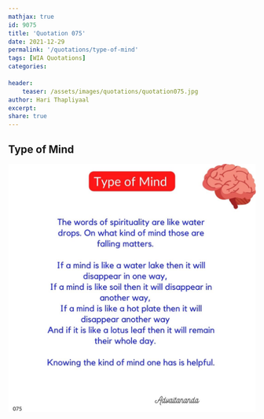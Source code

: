 ```yaml
---
mathjax: true
id: 9075
title: 'Quotation 075'
date: 2021-12-29
permalink: '/quotations/type-of-mind'
tags: [WIA Quotations] 
categories: 

header:
    teaser: /assets/images/quotations/quotation075.jpg
author: Hari Thapliyaal 
excerpt:
share: true 
---
```


## Type of Mind

![Type of Mind](/assets/images/quotations/quotation075.jpg)
